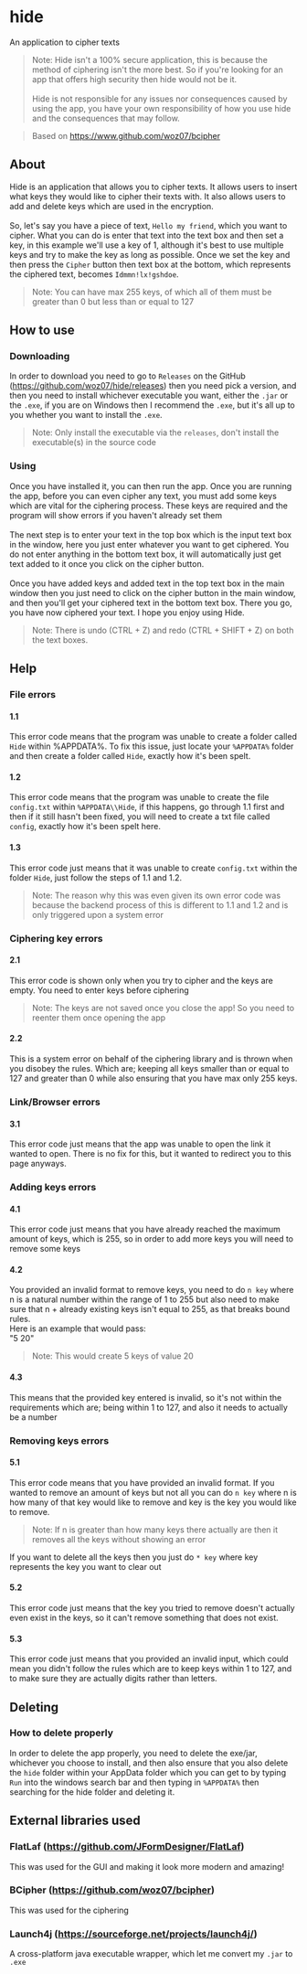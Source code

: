 # hide
An application to cipher texts

> Note: Hide isn't a 100% secure application, this is because the method of ciphering isn't the more best.
> So if you're looking for an app that offers high security then hide would not be it.
> <br>
> <br>
> Hide is not responsible for any issues nor consequences caused by using the app, 
> you have your own responsibility of how you use hide and the consequences that may follow.

> Based on https://www.github.com/woz07/bcipher

## About
Hide is an application that allows you to cipher texts. It allows users to insert what keys they would 
like to cipher their texts with. It also allows users to add and delete keys which are used in the 
encryption. 
<br>
<br>
So, let's say you have a piece of text, `Hello my friend`, which you want to cipher.
What you can do is enter that text into the text box and then set a key, in this example we'll use 
a key of 1, although it's best to use multiple keys and try to make the key as long as possible.
Once we set the key and then press the `Cipher` button then text box at the bottom, which represents 
the ciphered text, becomes `Idmmn!lx!gshdoe`.

> Note: You can have max 255 keys, of which all of them must be greater than 0 but less than or equal 
> to 127

## How to use
### Downloading
In order to download you need to go to `Releases` on the GitHub (https://github.com/woz07/hide/releases)
then you need pick a version, and then you need to install whichever executable you want, either the `.jar` 
or the `.exe`, if you are  on Windows then I recommend the `.exe`, but it's all up to you whether you want 
to install the `.exe`.

> Note: Only install the executable via the `releases`, don't install the executable(s) in the source code

### Using
Once you have installed it, you can then run the app. Once you are running the app, before you can even cipher 
any text, you must add some keys which are vital for the ciphering process. These keys are required and the 
program will show errors if you haven't already set them
<br><br>
The next step is to enter your text in the top box which is the input text box in the window, here you just
enter whatever you want to get ciphered. You do not enter anything in the bottom text box, it will 
automatically just get text added to it once you click on the cipher button.
<br><br>
Once you have added keys and added text in the top text box in the main window then you just need to click on 
the cipher button in the main window, and then you'll get your ciphered text in the bottom text box.
There you go, you have now ciphered your text. I hope you enjoy using Hide.

> Note: There is undo (CTRL + Z) and redo (CTRL + SHIFT + Z) on both the text boxes.

## Help
### File errors
#### 1.1
This error code means that the program was unable to create a folder called `Hide` within
%APPDATA%. To fix this issue, just locate your `%APPDATA%` folder and then create a folder called 
`Hide`, exactly how it's been spelt.
#### 1.2
This error code means that the program was unable to create the file `config.txt` within 
`%APPDATA\\Hide`, if this happens, go through 1.1 first and then if it still hasn't been fixed, you
will need to create a txt file called `config`, exactly how it's been spelt here.
#### 1.3
This error code just means that it was unable to create `config.txt` within the folder `Hide`,
just follow the steps of 1.1 and 1.2.
> Note: The reason why this was even given its own error code was because the backend process of this 
> is different to 1.1 and 1.2 and is only triggered upon a system error

### Ciphering key errors
#### 2.1
This error code is shown only when you try to cipher and the keys are empty. You need to enter 
keys before ciphering
> Note: The keys are not saved once you close the app! So you need to reenter them once opening 
> the app
#### 2.2
This is a system error on behalf of the ciphering library and is thrown when you disobey the rules.
Which are; keeping all keys smaller than or equal to 127 and greater than 0 while also ensuring that 
you have max only 255 keys.

### Link/Browser errors
#### 3.1
This error code just means that the app was unable to open the link it wanted to open. 
There is no fix for this, but it wanted to redirect you to this page anyways.

### Adding keys errors
#### 4.1
This error code just means that you have already reached the maximum amount of keys, which is 255,
so in order to add more keys you will need to remove some keys
#### 4.2
You provided an invalid format to remove keys, you need to do `n key` where n is a natural number
within the range of 1 to 255 but also need to make sure that n + already existing keys isn't equal to 
255, as that breaks bound rules.
<br>
Here is an example that would pass: <br>
"5 20" <br>
> Note: This would create 5 keys of value 20
#### 4.3
This means that the provided key entered is invalid, so it's not within the requirements which are;
being within 1 to 127, and also it needs to actually be a number

### Removing keys errors
#### 5.1
This error code means that you have provided an invalid format. If you wanted to remove an amount 
of keys but not all you can do `n key` where n is how many of that key would like to remove and key
is the key you would like to remove.
> Note: If n is greater than how many keys there actually are then it removes all the keys without 
> showing an error

If you want to delete all the keys then you just do `* key` where key represents the key you want
to clear out
#### 5.2
This error code just means that the key you tried to remove doesn't actually even exist in the 
keys, so it can't remove something that does not exist.
#### 5.3
This error code just means that you provided an invalid input, which could mean you didn't follow 
the rules which are to keep keys within 1 to 127, and to make sure they are actually digits rather 
than letters.

## Deleting
### How to delete properly
In order to delete the app properly, you need to delete the exe/jar, whichever you choose to install, 
and then also ensure that you also delete the `hide` folder within your AppData folder which you can 
get to by typing `Run` into the windows search bar and then typing in `%APPDATA%` then searching for 
the hide folder and deleting it.

## External libraries used
### FlatLaf (https://github.com/JFormDesigner/FlatLaf)
This was used for the GUI and making it look more modern and amazing!

### BCipher (https://github.com/woz07/bcipher)
This was used for the ciphering

### Launch4j (https://sourceforge.net/projects/launch4j/)
A cross-platform java executable wrapper, which let me convert my `.jar` to `.exe`
